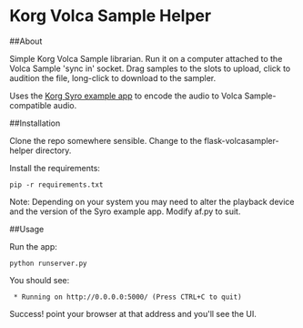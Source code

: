 # Korg Volca Sample Helper

##About

Simple Korg Volca Sample librarian. Run it on a computer attached to the Volca Sample 'sync in' socket. Drag samples to the slots to upload, click to audition the file, long-click to download to the sampler.

Uses the [Korg Syro example app](http://korginc.github.io/volcasample/) to encode the audio to Volca Sample-compatible audio.

##Installation

Clone the repo somewhere sensible. Change to the flask-volcasampler-helper directory.

Install the requirements:
```
pip -r requirements.txt
```

Note: Depending on your system you may need to alter the playback device and the version of the Syro example app. Modify af.py to suit.

##Usage

Run the app:
```
python runserver.py
```

You should see:
```
 * Running on http://0.0.0.0:5000/ (Press CTRL+C to quit)
```

Success! point your browser at that address and you'll see the UI.

